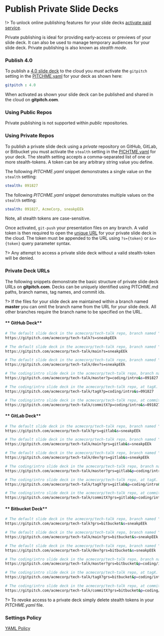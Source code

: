 # Publish Private Slide Decks

!> To unlock online publishing features for your slide decks [activate paid service](https://gitpitch.com/pricing).

Private publishing is ideal for providing early-access or previews of your slide deck. It can also be used to manage temporary audiences for your slide deck. Private publishing is also known as *stealth mode*.

### Publish 4.0

To publish a [4.0 slide deck](/whats-new-in-40.md) to the cloud you *must* activate the `gitpitch` setting in the [PITCHME.yaml](/conventions/pitchme-yaml.md) for your deck as shown here:

```yaml
gitpitch : 4.0
```

When activated as shown your slide deck can be published and shared in the cloud on **gitpitch.com**.

### Using Public Repos

Private publishing is not supported within *public* repositories.

### Using Private Repos

To publish a private slide deck using a *private* repository on GitHub, GitLab, or Bitbucket you must activate the `stealth` setting in the [PICHTME.yaml](/conventions/pitchme-yaml.md) for your deck. The stealth setting accepts a comma-separated list of one or more stealth-tokens. A token can be any arbitrary string value you define.

The following *PITCHME.yaml* snippet demonstrates a single value on the `stealth` setting:

```yaml
stealth: 091827
```

The following *PITCHME.yaml* snippet demonstrates multiple values on the `stealth` setting:

```yaml
stealth: 091827, AcmeCorp, sneakpEEk
```

Note, all stealth tokens are case-sensitive.

Once activated, `git-push` your presentation files on any branch. A valid token is then required to open the [unique URL](#private-deck-urls) for your private slide deck in the cloud. The token must be appended to the URL using `?s={token}` or `&s={token}` query parameter syntax.

?> Any attempt to access a private slide deck without a valid stealth-token will be denied.

### Private Deck URLs

The following snippets demonstrate the basic structure of private slide deck URLs on **gitpitch.com**. Decks can be uniquely identified using PITCHME.md paths, branch names, tag names, and commit ids.

?> If the files for your slide deck are maintained within  a branch named **master** you can omit the branch name from the URL for your slide deck. All other branches require the branch name to be specified on the URL.

<!-- tabs:start -->

#### ** GitHub Deck**

```bash
# The default slide deck in the acmecorp/tech-talk repo, branch named "master".
https://gitpitch.com/acmecorp/tech-talk?s=sneakpEEk

# The default slide deck in the acmecorp/tech-talk repo, branch named "main".
https://gitpitch.com/acmecorp/tech-talk/main?s=sneakpEEk

# The default slide deck in the acmecorp/tech-talk repo, branch named "dev".
https://gitpitch.com/acmecorp/tech-talk/dev?s=sneakpEEk

# The coding/intro slide deck in the acmecorp/tech-talk repo, branch named "master".
https://gitpitch.com/acmecorp/tech-talk/master?p=coding/intro&s=091827

# The coding/intro slide deck in the acmecorp/tech-talk repo, at tagX. 
https://gitpitch.com/acmecorp/tech-talk/tagX?p=coding/intro&s=091827

# The coding/intro slide deck in the acmecorp/tech-talk repo, at commitX. 
https://gitpitch.com/acmecorp/tech-talk/commitX?p=coding/intro&s=091827
```

#### ** GitLab Deck**

```bash
# The default slide deck in the acmecorp/tech-talk repo, branch named "master".
https://gitpitch.com/acmecorp/tech-talk?grs=gitlab&s=sneakpEEk

# The default slide deck in the acmecorp/tech-talk repo, branch named "main".
https://gitpitch.com/acmecorp/tech-talk/main?grs=gitlab&s=sneakpEEk

# The default slide deck in the acmecorp/tech-talk repo, branch named "dev".
https://gitpitch.com/acmecorp/tech-talk/dev?grs=gitlab&s=sneakpEEk

# The coding/intro slide deck in the acmecorp/tech-talk repo, branch named "master".
https://gitpitch.com/acmecorp/tech-talk/master?grs=gitlab&p=coding/intro&s=091827

# The coding/intro slide deck in the acmecorp/tech-talk repo, at tagX. 
https://gitpitch.com/acmecorp/tech-talk/tagX?grs=gitlab&p=coding/intro&s=091827

# The coding/intro slide deck in the acmecorp/tech-talk repo, at commitX. 
https://gitpitch.com/acmecorp/tech-talk/commitX?grs=gitlab&p=coding/intro&s=091827
```

#### ** Bitbucket Deck**

```bash
# The default slide deck in the acmecorp/tech-talk repo, branch named "master".
https://gitpitch.com/acmecorp/tech-talk?grs=bitbucket&s=sneakpEEk

# The default slide deck in the acmecorp/tech-talk repo, branch named "main".
https://gitpitch.com/acmecorp/tech-talk/main?grs=bitbucket&s=sneakpEEk

# The default slide deck in the acmecorp/tech-talk repo, branch named "dev".
https://gitpitch.com/acmecorp/tech-talk/dev?grs=bitbucket&s=sneakpEEk

# The coding/intro slide deck in the acmecorp/tech-talk repo, branch named "master".
https://gitpitch.com/acmecorp/tech-talk/master?grs=bitbucket&p=coding/intro&s=091827

# The coding/intro slide deck in the acmecorp/tech-talk repo, at tagX. 
https://gitpitch.com/acmecorp/tech-talk/tagX?grs=bitbucket&p=coding/intro&s=091827

# The coding/intro slide deck in the acmecorp/tech-talk repo, at commitX. 
https://gitpitch.com/acmecorp/tech-talk/commitX?grs=bitbucket&p=coding/intro&s=091827
```

<!-- tabs:end -->

?> To revoke access to a private deck simply delete stealth tokens in your *PITCHME.yaml* file.

### Settings Policy

[YAML Policy](../_snippets/yaml-private-policy.md ':include')

